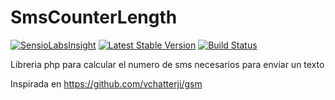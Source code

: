 SmsCounterLength
================

[![SensioLabsInsight](https://insight.sensiolabs.com/projects/8775ec02-53ad-414c-9dd7-e1af1bfbbff1/mini.png)](https://insight.sensiolabs.com/projects/8775ec02-53ad-414c-9dd7-e1af1bfbbff1)
[![Latest Stable Version](https://poser.pugx.org/ale-blanco/sms-counter-length/v/stable)](https://packagist.org/packages/ale-blanco/sms-counter-length)
[![Build Status](https://travis-ci.org/ale-blanco/SmsCounterLength.svg?branch=master)](https://travis-ci.org/ale-blanco/SmsCounterLength)

Libreria php para calcular el numero de sms necesarios para enviar un texto

Inspirada en https://github.com/vchatterji/gsm

